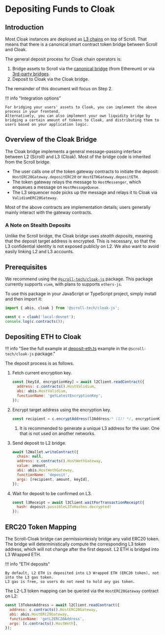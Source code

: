 # Depositing Funds to Cloak

## Introduction

Most Cloak instances are deployed as [L3 chains](glossary#l3-chain) on top of Scroll.
That means that there is a canonical smart contract token bridge between Scroll and Cloak.

The general deposit process for Cloak chain operators is:

1. Bridge assets to Scroll via the [canonical bridge](https://portal.scroll.io/bridge) (from Ethereum) or via [3rd-party bridges](https://scroll.io/ecosystem).
2. Deposit to Cloak via the Cloak bridge.

The remainder of this document will focus on Step 2.

!!! info "Integration options"

    For bridging your users' assets to Cloak, you can implement the above process in your frontend.
    Alternatively, you can also implement your own liquidity bridge by bridging a certain amount of tokens to Cloak, and distributing them to users based on your application logic.


## Overview of the Cloak Bridge

The Cloak bridge implements a general message-passing interface between L2 (Scroll) and L3 (Cloak).
Most of the bridge code is inherited from the Scroll bridge.

- The user calls one of the token gateway contracts to initiate the deposit: `HostERC20Gateway.depositERC20` or `HostETHGateway.depositETH`.
- The token gateway relays the message to `HostMessenger`, which enqueues a message on `HostMessageQueue`.
- The L3 sequencer node picks up the message and relays it to Cloak via `ValidiumERC20Gateway`.

Most of the above contracts are implementation details; users generally mainly interact with the gateway contracts.


### A Note on Stealth Deposits

Unlike the Scroll bridge, the Cloak bridge uses *stealth deposits*, meaning that the deposit target address is encrypted.
This is necessary, so that the L3 confidential identity is not exposed publicly on L2.
We also want to avoid easily linking L2 and L3 accounts.


## Prerequisites

We recommend using the [`@scroll-tech/cloak-js`](https://github.com/scroll-tech/cloak-js/tree/main) package.
This package currently supports `viem`, with plans to supports `ethers-js`.

To use this package in your JavaScript or TypeScript project, simply install and then import it:

```js
import { abis, cloak } from '@scroll-tech/cloak-js';

const c = cloak('local-devnet');
console.log(c.contracts());
```


## Depositing ETH to Cloak

!!! info "See the full example at [deposit-eth.ts](https://github.com/scroll-tech/cloak-js/tree/main/examples/viem/deposit-eth.ts) example in the `@scroll-tech/cloak-js` package."

The deposit process is as follows.

1. Fetch current encryption key.

    ```js linenums="1"
    const [keyId, encryptionKey] = await l2Client.readContract({
      address: c.contracts().HostValidium,
      abi: abis.HostValidium,
      functionName: 'getLatestEncryptionKey',
    });
    ```

2. Encrypt target address using the encryption key.

    ```js linenums="1"
    const recipient = c.encryptAddress(l3Address/* (1)! */, encryptionKey);
    ```

    1. It is recommended to generate a unique L3 address for the user.
       One that is not used on another networks.

3. Send deposit to L2 bridge.

    ```js linenums="1"
    await l2Wallet.writeContract({
      chain: null,
      address: c.contracts().HostWethGateway,
      value: amount,
      abi: abis.HostWethGateway,
      functionName: 'deposit',
      args: [recipient, amount, keyId],
    });
    ```

4. Wait for deposit to be confirmed on L3.

    ```js linenums="1"
    const l3Receipt = await l3Client.waitForTransactionReceipt({
      hash: deposit.possibleL3TxHashes.decrypted!
    });
    ```


## ERC20 Token Mapping

The Scroll-Cloak bridge can permissionlessly bridge any valid ERC20 token.
The bridge will deterministically compute the corresponding L3 token address, which will not change after the first deposit.
L2 ETH is bridged into L3 Wrapped ETH.

!!! info "ETH deposits"

    By default, L2 ETH is deposited into L3 Wrapped ETH (ERC20 token), not into the L3 gas token.
    L3 gas is free, so users do not need to hold any gas token.

The L2-L3 token mapping can be queried via the `HostERC20Gateway` contract on L2:

```js linenums="1"
const l3TokenAddress = await l2Client.readContract({
  address: c.contracts().HostERC20Gateway,
  abi: abis.HostERC20Gateway,
  functionName: 'getL2ERC20Address',
  args: [c.contracts().HostWeth],
});
```
